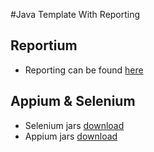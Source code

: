 #Java Template With Reporting

## Reportium
- Reporting can be found [here](https://github.com/PerfectoCode/Samples/wiki/Reporting)

## Appium & Selenium
- Selenium jars [download](http://www.seleniumhq.org/download/)
- Appium jars [download](http://appium.io/downloads.html) 
